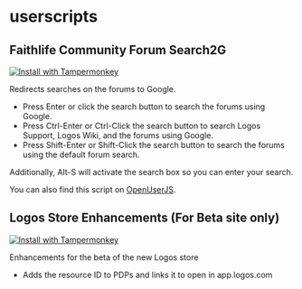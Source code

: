# userscripts

## Faithlife Community Forum Search2G

[![Install with Tampermonkey](https://img.shields.io/badge/Install%20with-Tampermonkey-00485b.svg)](https://github.com/simsrw73/userscripts/raw/master/scripts/Faithlife_Community_Forum_Search2G.user.js)

Redirects searches on the forums to Google.

- Press Enter or click the search button to search the forums using Google.
- Press Ctrl-Enter or Ctrl-Click the search button to search Logos Support, Logos Wiki, and the forums using Google.
- Press Shift-Enter or Shift-Click the search button to search the forums using the default forum search.

Additionally, Alt-S will activate the search box so you can enter your search.

You can also find this script on [OpenUserJS](https://openuserjs.org/scripts/simsrw73/Faithlife_Community_Forum_Search2G).

## Logos Store Enhancements (For Beta site only)

[![Install with Tampermonkey](https://img.shields.io/badge/Install%20with-Tampermonkey-00485b.svg)](https://github.com/simsrw73/userscripts/raw/master/scripts/Logos_Store_Enhancements.user.js)

Enhancements for the beta of the new Logos store

- Adds the resource ID to PDPs and links it to open in app.logos.com
